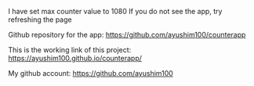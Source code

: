 I have set max counter value to 1080
If you do not see the app, try refreshing the page

Github repository for the app:
https://github.com/ayushim100/counterapp

This is the working link of this project:
https://ayushim100.github.io/counterapp/

My github account:
https://github.com/ayushim100
